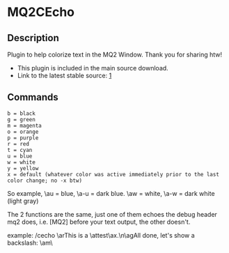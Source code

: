 # MQ2CEcho

## Description

Plugin to help colorize text in the MQ2 Window. Thank you for sharing htw!

* This plugin is included in the main source download.
* Link to the latest stable source: [1](https://macroquest.org/phpBB3/viewtopic.php?f=47&p=152508#p152508)

## Commands

`b = black`  
`g = green`  
`m = magenta`  
`o = orange`  
`p = purple`  
`r = red`  
`t = cyan`  
`u = blue`  
`w = white`  
`y = yellow`  
`x = default (whatever color was active immediately prior to the last color change; no -x btw)`

So example, \au = blue, \a-u = dark blue. \aw = white, \a-w = dark white \(light gray\)

The 2 functions are the same, just one of them echoes the debug header mq2 does, i.e. \[MQ2\] before your text output, the other doesn't.

example: /cecho \arThis is a \attest\ax.\n\agAll done, let's show a backslash: \am\
